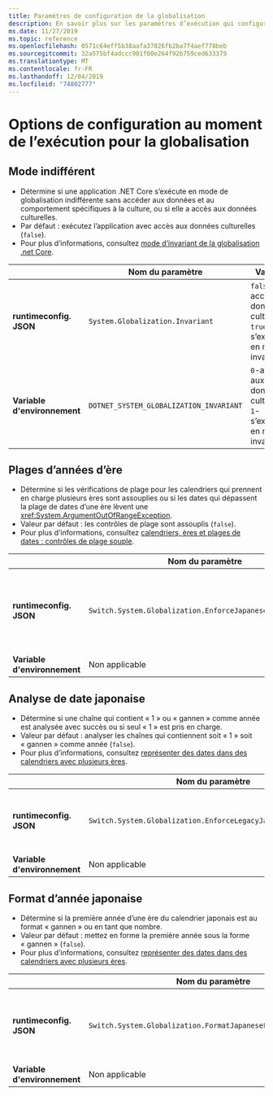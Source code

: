 ```yaml
---
title: Paramètres de configuration de la globalisation
description: En savoir plus sur les paramètres d’exécution qui configurent les aspects de la globalisation d’une application .NET Core, par exemple la façon dont elle analyse les dates japonaises.
ms.date: 11/27/2019
ms.topic: reference
ms.openlocfilehash: 0571c64eff5b38aafa37026fb2ba7f4aef778beb
ms.sourcegitcommit: 32a575bf4adccc901f00e264f92b759ced633379
ms.translationtype: MT
ms.contentlocale: fr-FR
ms.lasthandoff: 12/04/2019
ms.locfileid: "74802777"
---
```

# <a name="run-time-configuration-options-for-globalization"></a>Options de configuration au moment de l’exécution pour la globalisation

## <a name="invariant-mode"></a>Mode indifférent

- Détermine si une application .NET Core s’exécute en mode de globalisation indifférente sans accéder aux données et au comportement spécifiques à la culture, ou si elle a accès aux données culturelles.
- Par défaut : exécutez l’application avec accès aux données culturelles (`false`).
- Pour plus d’informations, consultez [mode d’invariant de la globalisation .net Core](https://github.com/dotnet/corefx/blob/master/Documentation/architecture/globalization-invariant-mode.md).

| | Nom du paramètre | Valeurs |
| - | - | - |
| **runtimeconfig. JSON** | `System.Globalization.Invariant` | `false`-accès aux données culturelles<br/>`true`-s’exécuter en mode invariant |
| **Variable d'environnement** | `DOTNET_SYSTEM_GLOBALIZATION_INVARIANT` | `0`-accès aux données culturelles<br/>`1`-s’exécuter en mode invariant |

## <a name="era-year-ranges"></a>Plages d’années d’ère

- Détermine si les vérifications de plage pour les calendriers qui prennent en charge plusieurs ères sont assouplies ou si les dates qui dépassent la plage de dates d’une ère lèvent une <xref:System.ArgumentOutOfRangeException>.
- Valeur par défaut : les contrôles de plage sont assouplis (`false`).
- Pour plus d’informations, consultez [calendriers, ères et plages de dates : contrôles de plage souple](../../standard/datetime/working-with-calendars.md#calendars-eras-and-date-ranges-relaxed-range-checks).

| | Nom du paramètre | Valeurs |
| - | - | - |
| **runtimeconfig. JSON** | `Switch.System.Globalization.EnforceJapaneseEraYearRanges` | `false`-contrôles de plage souples<br/>les dépassements de `true` provoquent une exception |
| **Variable d'environnement** | Non applicable | Non applicable |

## <a name="japanese-date-parsing"></a>Analyse de date japonaise

- Détermine si une chaîne qui contient « 1 » ou « gannen » comme année est analysée avec succès ou si seul « 1 » est pris en charge.
- Valeur par défaut : analyser les chaînes qui contiennent soit « 1 » soit « gannen » comme année (`false`).
- Pour plus d’informations, consultez [représenter des dates dans des calendriers avec plusieurs ères](../../standard/datetime/working-with-calendars.md#represent-dates-in-calendars-with-multiple-eras).

| | Nom du paramètre | Valeurs |
| - | - | - |
| **runtimeconfig. JSON** | `Switch.System.Globalization.EnforceLegacyJapaneseDateParsing` | `false`-« gannen » ou « 1 » est pris en charge<br/>`true` seule « 1 » est pris en charge |
| **Variable d'environnement** | Non applicable | Non applicable |

## <a name="japanese-year-format"></a>Format d’année japonaise

- Détermine si la première année d’une ère du calendrier japonais est au format « gannen » ou en tant que nombre.
- Valeur par défaut : mettez en forme la première année sous la forme « gannen » (`false`).
- Pour plus d’informations, consultez [représenter des dates dans des calendriers avec plusieurs ères](../../standard/datetime/working-with-calendars.md#represent-dates-in-calendars-with-multiple-eras).

| | Nom du paramètre | Valeurs |
| - | - | - |
| **runtimeconfig. JSON** | `Switch.System.Globalization.FormatJapaneseFirstYearAsANumber` | format d' `false` en tant que « gannen »<br/>`true` sous forme de nombre |
| **Variable d'environnement** | Non applicable | Non applicable |

